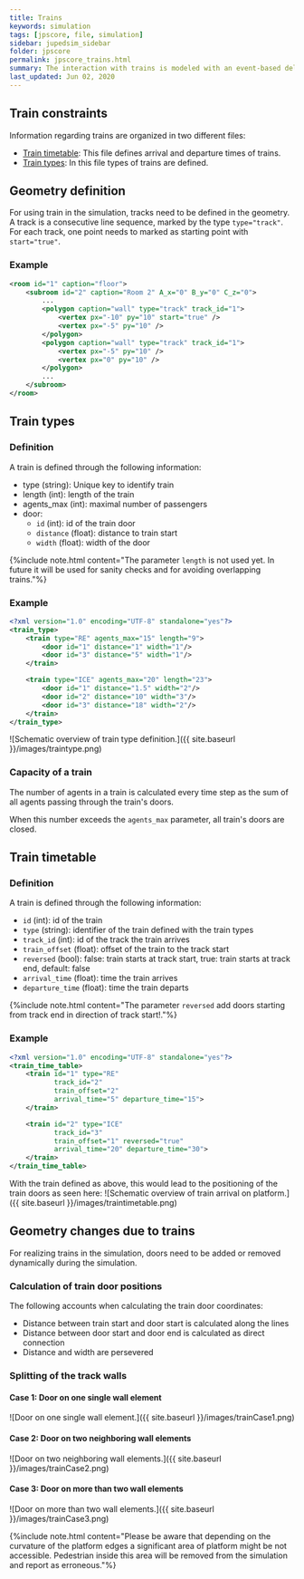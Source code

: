 ```yaml
---
title: Trains
keywords: simulation
tags: [jpscore, file, simulation]
sidebar: jupedsim_sidebar
folder: jpscore
permalink: jpscore_trains.html
summary: The interaction with trains is modeled with an event-based deleting and creating of doors. When a train arrives on the platform, doors are created and again deleted when the train departs.
last_updated: Jun 02, 2020
---
```



## Train constraints
Information regarding trains are organized in two different files:
- [Train timetable](#train-timetable): This file defines arrival and departure times of trains.
- [Train types](#train-types): In this file types of trains are defined.

## Geometry definition
For using train in the simulation, tracks need to be defined in the geometry. 
A track is a consecutive line sequence, marked by the type `type="track"`.
For each track, one point needs to marked as starting point with `start="true"`. 

### Example
```xml
<room id="1" caption="floor">
    <subroom id="2" caption="Room 2" A_x="0" B_y="0" C_z="0">
        ...
        <polygon caption="wall" type="track" track_id="1">
            <vertex px="-10" py="10" start="true" />
            <vertex px="-5" py="10" />
        </polygon>
        <polygon caption="wall" type="track" track_id="1">
            <vertex px="-5" py="10" />
            <vertex px="0" py="10" />
        </polygon>
        ...
    </subroom>
</room>
```

## Train types
### Definition
A train is defined through the following information: 

- type (string): Unique key to identify train
- length (int): length of the train
- agents_max (int): maximal number of passengers
- door: 
    - `id` (int): id of the train door
    - `distance` (float): distance to train start
    - `width` (float): width of the door
    
{%include note.html content="The parameter `length` is not used yet. In future it will be used for sanity checks and for avoiding overlapping trains."%}

### Example
```xml
<?xml version="1.0" encoding="UTF-8" standalone="yes"?>
<train_type>
    <train type="RE" agents_max="15" length="9">
        <door id="1" distance="1" width="1"/>
        <door id="3" distance="5" width="1"/>
    </train>

    <train type="ICE" agents_max="20" length="23">
        <door id="1" distance="1.5" width="2"/>
        <door id="2" distance="10" width="3"/>
        <door id="3" distance="18" width="2"/>
    </train>
</train_type>
```

![Schematic overview of train type definition.]({{ site.baseurl }}/images/traintype.png)

### Capacity of a train

The number of agents in a train is calculated every time step as the sum of
all agents passing through the train's doors.

When this number exceeds the `agents_max` parameter, all train's doors are closed.

## Train timetable
### Definition 
A train is defined through the following information: 
- `id` (int): id of the train
- `type` (string): identifier of the train defined with the train types
- `track_id` (int): id of the track the train arrives
- `train_offset` (float): offset of the train to the track start
- `reversed` (bool): false: train starts at track start, true: train starts at track end, default: false
- `arrival_time` (float): time the train arrives
- `departure_time` (float): time the train departs

{%include note.html content="The parameter `reversed` add doors starting from track end in direction of track start!."%}

### Example

```xml
<?xml version="1.0" encoding="UTF-8" standalone="yes"?>
<train_time_table>
    <train id="1" type="RE"
           track_id="2"
           train_offset="2"
           arrival_time="5" departure_time="15">
    </train>

    <train id="2" type="ICE"
           track_id="3"
           train_offset="1" reversed="true"
           arrival_time="20" departure_time="30">
    </train>
</train_time_table>
```

With the train defined as above, this would lead to the positioning of the train doors as seen here:
![Schematic overview of train arrival on platform.]({{ site.baseurl }}/images/traintimetable.png)

## Geometry changes due to trains
For realizing trains in the simulation, doors need to be added or removed dynamically during the simulation. 
 
### Calculation of train door positions
The following accounts when calculating the train door coordinates:
- Distance between train start and door start is calculated along the lines
- Distance between door start and door end is calculated as direct connection
- Distance and width are persevered 

### Splitting of the track walls
#### Case 1: Door on one single wall element
![Door on one single wall element.]({{ site.baseurl }}/images/trainCase1.png)

#### Case 2: Door on two neighboring wall elements
![Door on two neighboring wall elements.]({{ site.baseurl }}/images/trainCase2.png)

#### Case 3: Door on more than two wall elements
![Door on more than two wall elements.]({{ site.baseurl }}/images/trainCase3.png)

{%include note.html content="Please be aware that depending on the curvature of the platform edges a significant area of
 platform might be not accessible. Pedestrian inside this area will be removed from the simulation and report as 
 erroneous."%}
